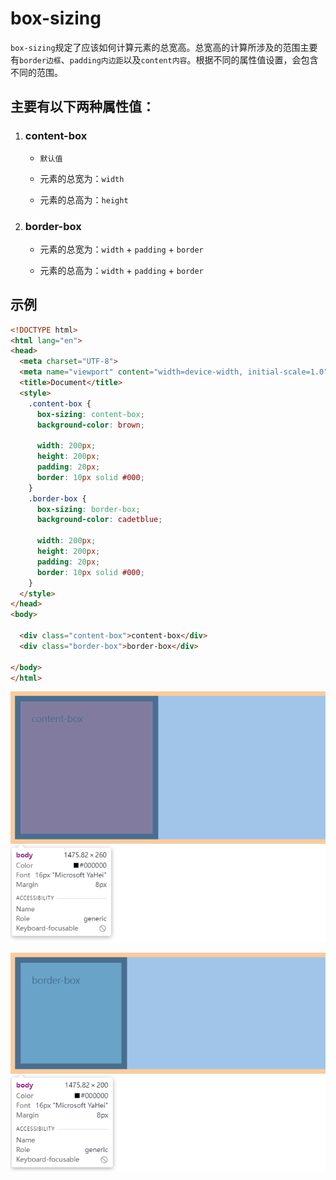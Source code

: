 # box-sizing

`box-sizing`规定了应该如何计算元素的总宽高。总宽高的计算所涉及的范围主要有`border边框`、`padding内边距`以及`content内容`。根据不同的属性值设置，会包含不同的范围。

## 主要有以下两种属性值：

1. ### content-box

   - `默认值`

   - 元素的总宽为：`width`
   - 元素的总高为：`height`

2. ### border-box

   - 元素的总宽为：`width` + `padding` + `border`

   - 元素的总高为：`width` + `padding` + `border`



## 示例

```html
<!DOCTYPE html>
<html lang="en">
<head>
  <meta charset="UTF-8">
  <meta name="viewport" content="width=device-width, initial-scale=1.0">
  <title>Document</title>
  <style>
    .content-box {
      box-sizing: content-box;
      background-color: brown;

      width: 200px;
      height: 200px;
      padding: 20px;
      border: 10px solid #000;
    }
    .border-box {
      box-sizing: border-box;
      background-color: cadetblue;
      
      width: 200px;
      height: 200px;
      padding: 20px;
      border: 10px solid #000;
    }
  </style>
</head>
<body>

  <div class="content-box">content-box</div>
  <div class="border-box">border-box</div>
  
</body>
</html>
```



![image-20250303182900510](markdown_assets/image-20250303182900510.png)

![image-20250303182917613](markdown_assets/image-20250303182917613.png)
